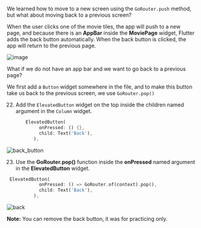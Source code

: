 We learned how to move to a new screen using the `GoRouter.push` method, but what about moving back to a previous screen?

When the user clicks one of the movie tiles, the app will push to a new page, and because there is an **AppBar** inside the **MoviePage** widget, Flutter adds the back button automatically. When the back button is clicked, the app will return to the previous page.

![image](https://lh6.googleusercontent.com/8DhgjyGFDGdrT1QbvaXbonlf7UF8fddcgQjnk_uKI-QyLJ8SbyKUir7x6YNgIQLNj6RPlAW6d29iePurGUr9xftDrEPOFnDrJxZ8NOpVE7PfnfRnGPGH_5TMtTb44d9ilkys6vmU)

What if we do not have an app bar and we want to go back to a previous page?

We first add a `Button` widget somewhere in the file, and to make this button take us back to the previous screen, we use `GoRouter.pop()`

22. Add the `ElevatedButton` widget on the top inside the children named argument in the `Column` widget.

```dart
       ElevatedButton(
            onPressed: () {},
            child: Text('Back'),
          ),
```

![back_button](https://lh4.googleusercontent.com/iBqjFINtkOlHAmFBySpRFPEkrZPREwS5bcZpUIzMkQhYX8b5IHVPIGgvjmw5oDWQeyYPa8uxo88dr6zepr7pUZ1Mj14ah1nynKmII38KYxUd0B1clLCU8yKQxxl9Vr2DgI_KaNui)

23. Use the **GoRouter.pop()** function inside the **onPressed** named argument in the **ElevatedButton** widget.

```dart
 ElevatedButton(
            onPressed: () => GoRouter.of(context).pop(),
            child: Text('Back'),
          ),
```

![back](https://lh5.googleusercontent.com/-vreHJxhDkJBXM6gxRQPJqw4pV7rlVL4Pp_n2_6pelNbcDqVyrg80mwBUxswO0-cPeYYNWbqR9REp4cT8hMhF6BQbx-hziSuzgtURx_1hcIi0jFMYGUM5bW-S6zMzGOEDeV-UpYU)

**Note:** You can remove the back button, it was for practicing only.
